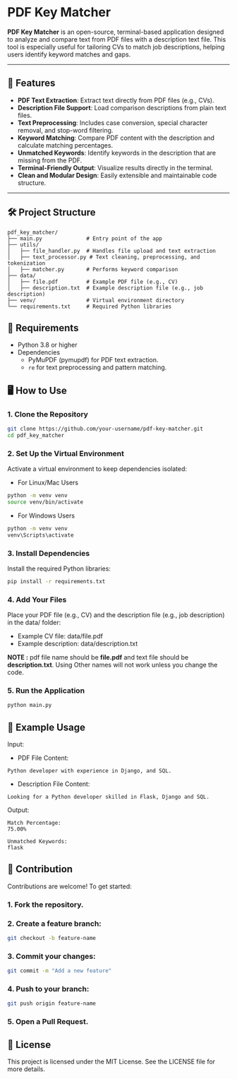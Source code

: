 # PDF Key Matcher

**PDF Key Matcher** is an open-source, terminal-based application designed to analyze and compare text from PDF files with a description text file. This tool is especially useful for tailoring CVs to match job descriptions, helping users identify keyword matches and gaps.

---

## 🚀 Features

- **PDF Text Extraction**: Extract text directly from PDF files (e.g., CVs).
- **Description File Support**: Load comparison descriptions from plain text files.
- **Text Preprocessing**: Includes case conversion, special character removal, and stop-word filtering.
- **Keyword Matching**: Compare PDF content with the description and calculate matching percentages.
- **Unmatched Keywords**: Identify keywords in the description that are missing from the PDF.
- **Terminal-Friendly Output**: Visualize results directly in the terminal.
- **Clean and Modular Design**: Easily extensible and maintainable code structure.

---

## 🛠️ Project Structure

```plaintext
pdf_key_matcher/
├── main.py              # Entry point of the app
├── utils/
│   ├── file_handler.py  # Handles file upload and text extraction
│   ├── text_processor.py # Text cleaning, preprocessing, and tokenization
│   ├── matcher.py       # Performs keyword comparison
├── data/
│   ├── file.pdf         # Example PDF file (e.g., CV)
│   ├── description.txt  # Example description file (e.g., job description)
├── venv/                # Virtual environment directory
└── requirements.txt     # Required Python libraries
```

## 🧰 Requirements
- Python 3.8 or higher
- Dependencies
    - PyMuPDF (pymupdf) for PDF text extraction.
    - ```re``` for text preprocessing and pattern matching.


## 🖥️ How to Use

### 1. Clone the Repository
```bash
git clone https://github.com/your-username/pdf-key-matcher.git
cd pdf_key_matcher
```

### 2. Set Up the Virtual Environment
Activate a virtual environment to keep dependencies isolated:

- For Linux/Mac Users
```bash
python -m venv venv
source venv/bin/activate
```

- For Windows Users
```bash
python -m venv venv
venv\Scripts\activate
```

### 3. Install Dependencies

Install the required Python libraries:
```bash
pip install -r requirements.txt
```

### 4. Add Your Files
Place your PDF file (e.g., CV) and the description file (e.g., job description) in the data/ folder:
- Example CV file: data/file.pdf
- Example description: data/description.txt

**NOTE :** pdf file name should be **file.pdf** and text file should be **description.txt**. Using Other names will not work unless you change the code.

### 5. Run the Application
```bash
python main.py
```

## 📂 Example Usage
Input:
- PDF File Content:
```plaintext
Python developer with experience in Django, and SQL.
```

- Description File Content:
```plaintext
Looking for a Python developer skilled in Flask, Django and SQL.
```

Output:
```plaintext
Match Percentage:
75.00%

Unmatched Keywords:
flask
```

## 🌟 Contribution
Contributions are welcome! To get started:

### 1. Fork the repository.
### 2. Create a feature branch:
```bash
git checkout -b feature-name
```
### 3. Commit your changes:
```bash
git commit -m "Add a new feature"
```
### 4. Push to your branch:
```bash
git push origin feature-name
```
### 5. Open a Pull Request.


## 📜 License

This project is licensed under the MIT License. See the LICENSE file for more details.

